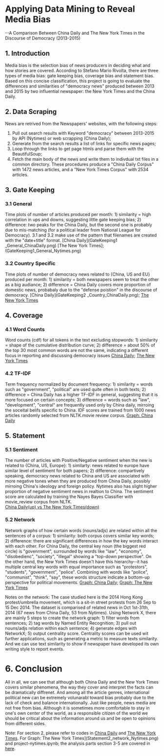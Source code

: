 
# Applying Data Mining to Reveal Media Bias

--A Comparison Between China Daily and The New York Times in the Discourse of Democracy (2013-2015)

## 1. Introduction

Media bias is the selection bias of news producers in deciding what and how stories are covered. According to Stefano Mario Rivolta, there are three types of media bias: gate keeping bias, coverage bias and statement bias. Based on this concise classification, this project is going to evaluate the differences and similarities of "democracy news" produced between 2013 and 2015 by two influential newspaper: the New York Times and the China Daily. 

## 2. Data Scraping

News are retrived from the Newspapers' websites, with the following steps: 
1) Pull out search results with Keyword "democracy" between 2013-2015 by API (Nytimes) or web scrapping (China Daily);
2) Generate from the search results a list of links for specific news pages;
3) Loop through the links to get page htmls and parse them with the BeautifulSoup;
4) Fetch the main body of the news and write them to indivdual txt files in a common directory.
These procedures produce a "China Daily Corpus" with 1472 news articles, and a "New York Times Corpus" with 2534 articles.   

## 3. Gate Keeping

### 3.1 General

Time plots of number of articles produced per month: 1) similarity = high correlation in ups and downs, suggesting little gate keeping bias; 2) difference: two peaks for the China Daily, but the second one is probably due to mis-matching (for a political leader from National League for Democracy). 3.1 and 3.2 make use of the pattern that filenames are created with the "date+title" format.
[China Daily](GateKeeping1 _General_ChinaDaily.png)
[The New York Times]; (GateKeeping1_General_Nytimes.png)

### 3.2 Country Specific

Time plots of number of democracy news related to {China, US and EU} produced per month: 1) similarity = both newspapers seem to treat the other as a big audiance; 2) difference = China Daily covers more proportion of domestic news, probabaly due to the "defense poistion" in the discourse of democracy. 
[China Daily](GateKeeping2 _Country_ChinaDaily.png); [The New York Times](GateKeeping2_Country_Nytimes.png)

## 4. Coverage

### 4.1 Word Counts

Word counts (cdf) for all tokens in the text excluding stopwords: 1) similarity = shape of the cumulative distribution curve; 2) difference = about 50% of the top 30 most common words are not the same, indicating a different focus in reporting and discussing democracy issues
[China Daily](Coverage1_WordCounts_ChinaDaily.png); [The New York Times](Coverage1_WordCounts_Nytimes.png)

### 4.2 TF-IDF 

Term frequency normalized by document frequency: 1) similarity = words such as "government", "political" are used quite often in both texts; 2) difference = China Daily has a higher TF-IDF in general, suggesting that it is more focused on certain concepts; 3) difference = words such as "law", "development", "central" are frequently used only by China daily, mirroing the soceital belifs specific to China. IDF scores are trained from 1000 news articles randomly selected from NLTK.movie review corpus.
[Graph: China Daily](Coverage2_tfidf.png)

## 5. Statement

### 5.1 Sentiment

The number of articles with Positive/Negative sentiment when the new is related to {China, US, Europe}: 1) similarty: news related to europe have similar level of sentiment for both papers; 2) difference: compartively speaking, democracy news related to China and US are associated with more negative tones when they are produced from China Daily, possibly mirroing China's ideology and foreign policy. Nytimes also has slight higher proportion of negative sentiment news in realtion to China. The sentiment score are calculated by training the Nayes Bayes Classifier with movie_review corpus from NLTK.  
[China Daily(up) vs The New York Times(down)](Statement1_Sentiment.png)

### 5.2 Network

Network graphs of how certain words (nouns/adjs) are related within all the sentences of a corpus: 1) similarity: both corpus covers similar key words; 2) difference: there are significant differences in how the key words interact with each other. For China Daily, the central key noun (the biggest red circle) is "govenrment", surrounded by words like "law", "economy", "disobedienc", "society", "illegal" showing a "top-down perspective". On the other hand, the New York Times doesn't have this hierarchy--it has multiple central key words with equal importance such as "protestors", "students", "government", "police". Combining with words like "police", "communist", "think", "say", these words structure indicate a bottom-up perspective for political movements. 
[Graph: China Daily](Statement2_network_ChinaDaily.png); [Graph: The New York Times](Statement2_network_Nytimes.png)

Notes on the network:
The case studied here is the 2014 Hong Kong protest/umbrella movement, which is a sit-in street protests from 26 Sep to 15 Dec 2014. The dataset is comparised of related news in Oct 1st-31th, 2014 (67 news from China Daily, 53 from Nytimes). Using Network X, there are mainly 5 steps to create the network graph: 1) filter words from sentences; 2) tag words by Named Entity Recognition; 3) pull out nouns/adjs relation within each sentence; 4) generate edges with NetworkX; 5) output centrality score. Centrality scores can be used wit further applications, such as generating a metric to measure texts similarity. And we can use text similarity to show if newspaper have developed its own writing style to report events.

# 6. Conclusion

All in all, we can see that although both China Daily and the New York Times covers similar phenomena, the way they cover and interpret the facts can be dramatically diffrenet. And among all the article genres, international political new can be extremely volunarabl toward bias probably due to the lack of check and balance internationally. Just like people, news media are not free from bias. Although it is sometimes more comfortable to stay in one's own center of the world, as a responsible citizen of the world we should be critical about the information around us and be open to opinions from different sides.  


Note: For section 2, please refer to codes in [China Daily](project-chinadaily.ipynb) and [The New York Times](project-nytimes.ipynb). For Graph: The New York Times](Statement2_network_Nytimes.png) and project-nytimes.ipynb; the analysis parts section 3-5 are covered in [here](project-analysis.ipynb).
```python

```
